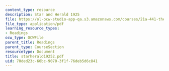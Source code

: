 ```yaml
---
content_type: resource
description: Star and Herald 1925
file: https://ol-ocw-studio-app-qa.s3.amazonaws.com/courses/21a-441-the-conquest-of-america-spring-2004/70ded23c60bc90703f1f76deb5d6c841_starherald19252.pdf
file_type: application/pdf
learning_resource_types:
- Readings
ocw_type: OCWFile
parent_title: Readings
parent_type: CourseSection
resourcetype: Document
title: starherald19252.pdf
uid: 70ded23c-60bc-9070-3f1f-76deb5d6c841
---
```

